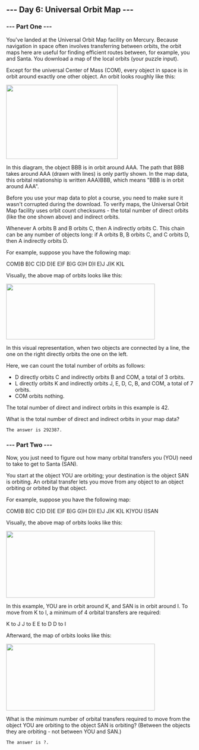 ## --- Day 6: Universal Orbit Map ---

### --- Part One ---

You've landed at the Universal Orbit Map facility on Mercury. Because navigation in space often involves transferring between orbits, the orbit maps here are useful for finding efficient routes between, for example, you and Santa. You download a map of the local orbits (your puzzle input).

Except for the universal Center of Mass (COM), every object in space is in orbit around exactly one other object. An orbit looks roughly like this:

<img src="https://raw.githubusercontent.com/lhbelfanti/adventure-of-code-2019/master/day6/example1.png?token=AB7KT6GZD3D62YB46IWT5XS57AD2Y" width="300" height="200" />


In this diagram, the object BBB is in orbit around AAA. The path that BBB takes around AAA (drawn with lines) is only partly shown. In the map data, this orbital relationship is written AAA)BBB, which means "BBB is in orbit around AAA".

Before you use your map data to plot a course, you need to make sure it wasn't corrupted during the download. To verify maps, the Universal Orbit Map facility uses orbit count checksums - the total number of direct orbits (like the one shown above) and indirect orbits.

Whenever A orbits B and B orbits C, then A indirectly orbits C. This chain can be any number of objects long: if A orbits B, B orbits C, and C orbits D, then A indirectly orbits D.

For example, suppose you have the following map:

COM)B
B)C
C)D
D)E
E)F
B)G
G)H
D)I
E)J
J)K
K)L

Visually, the above map of orbits looks like this:

<img src="https://raw.githubusercontent.com/lhbelfanti/adventure-of-code-2019/master/day6/example2.png?token=AB7KT6FNQS7IY4MSL6TA2AS57AD3C" width="400" height="150" />

In this visual representation, when two objects are connected by a line, the one on the right directly orbits the one on the left.

Here, we can count the total number of orbits as follows:

- D directly orbits C and indirectly orbits B and COM, a total of 3 orbits.
- L directly orbits K and indirectly orbits J, E, D, C, B, and COM, a total of 7 orbits.
- COM orbits nothing.

The total number of direct and indirect orbits in this example is 42.

What is the total number of direct and indirect orbits in your map data?

```
The answer is 292387.
```

### --- Part Two ---

Now, you just need to figure out how many orbital transfers you (YOU) need to take to get to Santa (SAN).

You start at the object YOU are orbiting; your destination is the object SAN is orbiting. An orbital transfer lets you move from any object to an object orbiting or orbited by that object.

For example, suppose you have the following map:

COM)B
B)C
C)D
D)E
E)F
B)G
G)H
D)I
E)J
J)K
K)L
K)YOU
I)SAN

Visually, the above map of orbits looks like this:

<img src="https://raw.githubusercontent.com/lhbelfanti/adventure-of-code-2019/master/day6/example3.png?token=AB7KT6E64IHRH572BQ2USFC57BEJS" width="400" height="180" />

In this example, YOU are in orbit around K, and SAN is in orbit around I. To move from K to I, a minimum of 4 orbital transfers are required:

K to J
J to E
E to D
D to I

Afterward, the map of orbits looks like this:

<img src="https://raw.githubusercontent.com/lhbelfanti/adventure-of-code-2019/master/day6/example4.png?token=AB7KT6BN3KU52UNCZXVXPIC57BEJ4" width="400" height="180" />

What is the minimum number of orbital transfers required to move from the object YOU are orbiting to the object SAN is orbiting? (Between the objects they are orbiting - not between YOU and SAN.)

```
The answer is ?.
```
